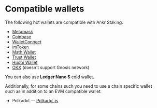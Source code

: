 # Compatible wallets

The following hot wallets are compatible with Ankr Staking: 
* [Metamask](https://metamask.io)
* [Coinbase](https://www.coinbase.com/wallet)
* [WalletConnect](https://walletconnect.com/)
* [imToken](https://www.token.im/)
* [Math Wallet](https://www.mathwallet.org/)
* [Trust Wallet](https://trustwallet.com/)
* [Huobi Wallet](https://www.huobiwallet.io/)
* [OKX](https://www.okx.com/) (doesn't support Gnosis network)

You can also use **Ledger Nano S** cold wallet. 

Additionally, for some chains such you need to use a chain specific wallet such as in addition to an EVM compatible wallet:
* Polkadot — [Polkadot.js](https://polkadot.js.org/)